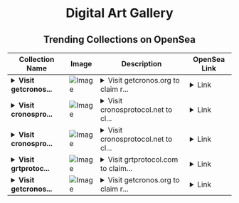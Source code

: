<div align="center">

# Digital Art Gallery

## Trending Collections on OpenSea

| Collection Name                       | Image                                                                                     | Description                       | OpenSea Link                                                                                          |
|---------------------------------------|-------------------------------------------------------------------------------------------|-----------------------------------|--------------------------------------------------------------------------------------------------------|
| **<details><summary>Visit getcronos...</summary>Visit getcronos.org to claim rewards</details>** | ![Image](https://i.seadn.io/s/raw/files/564b788e0f6e8b8b7798c4a2c6ee4bd4.png?w=500&auto=format?w=200&auto=format) | <details><summary>Visit getcronos.org to claim r...</summary>Visit getcronos.org to claim rewards</details> | <details><summary>Link</summary>[Visit getcronos.org to claim rewards](https://opensea.io/collection/visit-getcronos-org-to-claim-rewards-12)</details> |
| **<details><summary>Visit cronospro...</summary>Visit cronosprotocol.net to claim rewards</details>** | ![Image](https://i.seadn.io/s/raw/files/564b788e0f6e8b8b7798c4a2c6ee4bd4.png?w=500&auto=format?w=200&auto=format) | <details><summary>Visit cronosprotocol.net to cl...</summary>Visit cronosprotocol.net to claim rewards</details> | <details><summary>Link</summary>[Visit cronosprotocol.net to claim rewards](https://opensea.io/collection/visit-cronosprotocol-net-to-claim-rewards-24)</details> |
| **<details><summary>Visit cronospro...</summary>Visit cronosprotocol.net to claim rewards</details>** | ![Image](https://i.seadn.io/s/raw/files/564b788e0f6e8b8b7798c4a2c6ee4bd4.png?w=500&auto=format?w=200&auto=format) | <details><summary>Visit cronosprotocol.net to cl...</summary>Visit cronosprotocol.net to claim rewards</details> | <details><summary>Link</summary>[Visit cronosprotocol.net to claim rewards](https://opensea.io/collection/visit-cronosprotocol-net-to-claim-rewards-23)</details> |
| **<details><summary>Visit grtprotoc...</summary>Visit grtprotocol.com to claim rewards</details>** | ![Image](https://i.seadn.io/s/raw/files/884b35dd32ca2bc78d65c1ce04ec4c10.png?w=500&auto=format?w=200&auto=format) | <details><summary>Visit grtprotocol.com to claim...</summary>Visit grtprotocol.com to claim rewards</details> | <details><summary>Link</summary>[Visit grtprotocol.com to claim rewards](https://opensea.io/collection/visit-grtprotocol-com-to-claim-rewards-28)</details> |
| **<details><summary>Visit getcronos...</summary>Visit getcronos.org to claim rewards</details>** | ![Image](https://i.seadn.io/s/raw/files/564b788e0f6e8b8b7798c4a2c6ee4bd4.png?w=500&auto=format?w=200&auto=format) | <details><summary>Visit getcronos.org to claim r...</summary>Visit getcronos.org to claim rewards</details> | <details><summary>Link</summary>[Visit getcronos.org to claim rewards](https://opensea.io/collection/visit-getcronos-org-to-claim-rewards-11)</details> |

</div>